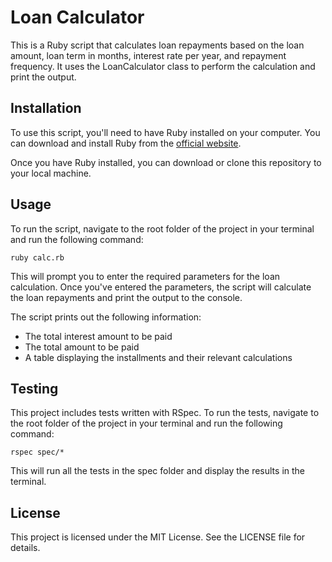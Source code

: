 # Loan Calculator
This is a Ruby script that calculates loan repayments based on the loan amount, loan term in months, interest rate per year, and repayment frequency. It uses the LoanCalculator class to perform the calculation and print the output.

## Installation
To use this script, you'll need to have Ruby installed on your computer. You can download and install Ruby from the [official website](https://www.ruby-lang.org/en/downloads/).

Once you have Ruby installed, you can download or clone this repository to your local machine.

## Usage
To run the script, navigate to the root folder of the project in your terminal and run the following command:

```ruby calc.rb```

This will prompt you to enter the required parameters for the loan calculation. Once you've entered the parameters, the script will calculate the loan repayments and print the output to the console.

The script prints out the following information:

- The total interest amount to be paid
- The total amount to be paid
- A table displaying the installments and their relevant calculations

## Testing
This project includes tests written with RSpec. To run the tests, navigate to the root folder of the project in your terminal and run the following command:

`rspec spec/*`

This will run all the tests in the spec folder and display the results in the terminal.

## License
This project is licensed under the MIT License. See the LICENSE file for details.
